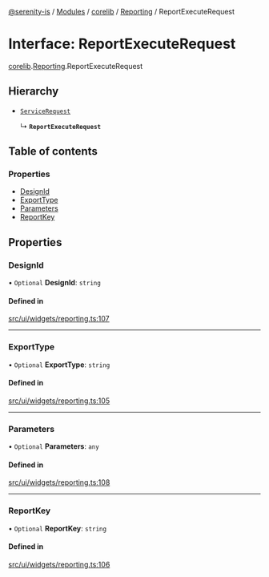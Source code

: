 [@serenity-is](../README.md) / [Modules](../modules.md) / [corelib](../modules/corelib.md) / [Reporting](../modules/corelib.Reporting.md) / ReportExecuteRequest

# Interface: ReportExecuteRequest

[corelib](../modules/corelib.md).[Reporting](../modules/corelib.Reporting.md).ReportExecuteRequest

## Hierarchy

- [`ServiceRequest`](q.ServiceRequest.md)

  ↳ **`ReportExecuteRequest`**

## Table of contents

### Properties

- [DesignId](corelib.Reporting.ReportExecuteRequest.md#designid)
- [ExportType](corelib.Reporting.ReportExecuteRequest.md#exporttype)
- [Parameters](corelib.Reporting.ReportExecuteRequest.md#parameters)
- [ReportKey](corelib.Reporting.ReportExecuteRequest.md#reportkey)

## Properties

### DesignId

• `Optional` **DesignId**: `string`

#### Defined in

[src/ui/widgets/reporting.ts:107](https://github.com/serenity-is/serenity/blob/master/packages/corelib/src/ui/widgets/reporting.ts#L107)

___

### ExportType

• `Optional` **ExportType**: `string`

#### Defined in

[src/ui/widgets/reporting.ts:105](https://github.com/serenity-is/serenity/blob/master/packages/corelib/src/ui/widgets/reporting.ts#L105)

___

### Parameters

• `Optional` **Parameters**: `any`

#### Defined in

[src/ui/widgets/reporting.ts:108](https://github.com/serenity-is/serenity/blob/master/packages/corelib/src/ui/widgets/reporting.ts#L108)

___

### ReportKey

• `Optional` **ReportKey**: `string`

#### Defined in

[src/ui/widgets/reporting.ts:106](https://github.com/serenity-is/serenity/blob/master/packages/corelib/src/ui/widgets/reporting.ts#L106)
